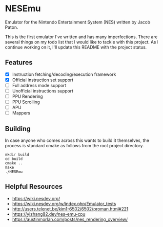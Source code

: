 # NESEmu
Emulator for the Nintendo Entertainment System (NES) written by Jacob Paton.

This is the first emulator I've written and has many imperfections. There are several things on my todo list that I would like to tackle with this project. As I continue working on it, I'll update this README with the project status.

## Features
- [x] Instruction fetching/decoding/execution framework
- [x] Official instruction set support
- [ ] Full address mode support
- [ ] Unofficial instructions support
- [ ] PPU Rendering
- [ ] PPU Scrolling
- [ ] APU
- [ ] Mappers

## Building

In case anyone who comes across this wants to build it themselves, the process is standard cmake as follows from the root project directory.

```
mkdir build
cd build
cmake ..
make
./NESEmu
```

## Helpful Resources
- https://wiki.nesdev.org/
- https://wiki.nesdev.org/w/index.php/Emulator_tests
- http://users.telenet.be/kim1-6502/6502/proman.html#221
- https://yizhang82.dev/nes-emu-cpu
- https://austinmorlan.com/posts/nes_rendering_overview/
